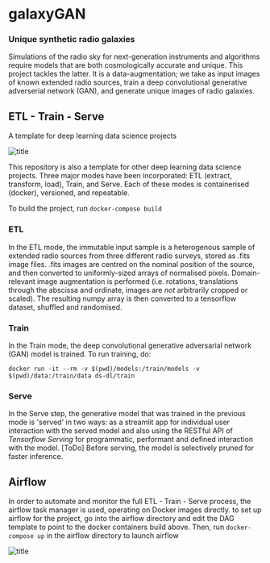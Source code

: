 # galaxyGAN

### Unique synthetic radio galaxies

Simulations of the radio sky for next-generation instruments and algorithms require models that are both cosmologically accurate and unique. This project tackles the latter. It is a data-augmentation; we take as input images of known extended radio sources, train a deep convolutional generative adverserial network (GAN), and generate unique images of radio galaxies.



## ETL - Train - Serve

A template for deep learning data science projects

![title](https://github.com/richarms/galaxyGAN/blob/master/images/ETL_Train_Serve.png)

This repository is also a template for other deep learning data science projects. Three major modes have been incorporated: ETL (extract, transform, load), Train, and Serve. Each of these modes is containerised (docker), versioned, and repeatable.

To build the project, run `docker-compose build`

### ETL

In the ETL mode, the immutable input sample is a heterogenous sample of extended radio sources from three different radio surveys, stored as .fits image files. .fits images are centred on the nominal position of the source, and then converted to uniformly-sized arrays of normalised pixels. Domain-relevant image augmentation is performed (i.e. rotations, translations through the abscissa and ordinate, images are *not* arbitrarily cropped or scaled). The resulting numpy array is then converted to a tensorflow dataset, shuffled and randomised.

### Train

In the Train mode, the deep convolutional generative adversarial network (GAN) model is trained. To run training, do:

`docker run -it --rm -v $(pwd)/models:/train/models -v $(pwd)/data:/train/data ds-dl/train`

### Serve

In the Serve step, the generative model that was trained in the previous mode is 'served' in two ways: as a streamlit app for individual user interaction with the served model and also using the RESTful API of *Tensorflow Serving* for programmatic, performant and defined interaction with the model. [ToDo] Before serving, the model is selectively pruned for faster inference.

## Airflow

In order to automate and monitor the full ETL - Train - Serve process, the airflow task manager is used, operating on Docker images directly. to set up airflow for the project, go into the airflow directory and edit the DAG template to point to the docker containers build above. Then, run `docker-compose up` in the airflow directory to launch airflow

![title](https://github.com/richarms/galaxyGAN/blob/master/images/airflow.png)

